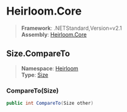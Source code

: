 # Heirloom.Core

> **Framework**: .NETStandard,Version=v2.1  
> **Assembly**: [Heirloom.Core][0]  

## Size.CompareTo

> **Namespace**: [Heirloom][0]  
> **Type**: [Size][1]  

### CompareTo(Size)

```cs
public int CompareTo(Size other)
```

[0]: ../../../Heirloom.Core.md
[1]: ../Size.md
